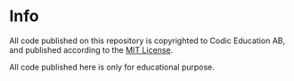 # Info
All code published on this repository is copyrighted to Codic Education AB, and published according to the [MIT License](LICENSE.TXT "MIT License"). 

All code published here is only for educational purpose.